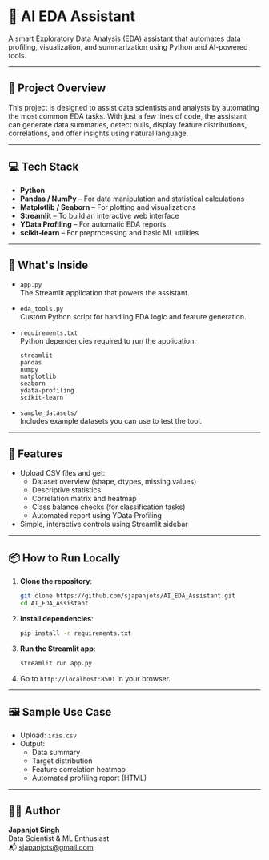# 🤖 AI EDA Assistant

A smart Exploratory Data Analysis (EDA) assistant that automates data profiling, visualization, and summarization using Python and AI-powered tools.

---

## 🚀 Project Overview

This project is designed to assist data scientists and analysts by automating the most common EDA tasks. With just a few lines of code, the assistant can generate data summaries, detect nulls, display feature distributions, correlations, and offer insights using natural language.

---

## 💻 Tech Stack

- **Python**
- **Pandas / NumPy** – For data manipulation and statistical calculations
- **Matplotlib / Seaborn** – For plotting and visualizations
- **Streamlit** – To build an interactive web interface
- **YData Profiling** – For automatic EDA reports
- **scikit-learn** – For preprocessing and basic ML utilities

---

## 📄 What's Inside

- `app.py`  
  The Streamlit application that powers the assistant.

- `eda_tools.py`  
  Custom Python script for handling EDA logic and feature generation.

- `requirements.txt`  
  Python dependencies required to run the application:
  ```
  streamlit
  pandas
  numpy
  matplotlib
  seaborn
  ydata-profiling
  scikit-learn
  ```

- `sample_datasets/`  
  Includes example datasets you can use to test the tool.

---

## 🧠 Features

- Upload CSV files and get:
  - Dataset overview (shape, dtypes, missing values)
  - Descriptive statistics
  - Correlation matrix and heatmap
  - Class balance checks (for classification tasks)
  - Automated report using YData Profiling
- Simple, interactive controls using Streamlit sidebar

---

## 📦 How to Run Locally

1. **Clone the repository**:
   ```bash
   git clone https://github.com/sjapanjots/AI_EDA_Assistant.git
   cd AI_EDA_Assistant
   ```

2. **Install dependencies**:
   ```bash
   pip install -r requirements.txt
   ```

3. **Run the Streamlit app**:
   ```bash
   streamlit run app.py
   ```

4. Go to `http://localhost:8501` in your browser.

---

## 🖼️ Sample Use Case

- Upload: `iris.csv`  
- Output:
  - Data summary
  - Target distribution
  - Feature correlation heatmap
  - Automated profiling report (HTML)

---

## 🙋‍♂️ Author

**Japanjot Singh**  
Data Scientist & ML Enthusiast  
📬 sjapanjots@gmail.com